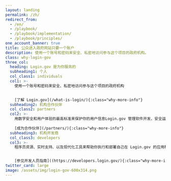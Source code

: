 ```yaml
---
layout: landing
permalink: /zh/
redirect_from:
  - /en/
  - /playbook/
  - /playbook/implementation/
  - /playbook/principles/
one_account_banner: true
title: 公众进入政府网站只要一个账户
description: 使用一个账号和密码来安全、私密地访问参与这个项目的政府机构。
class: why-login-gov
three_col:
  heading: Login.gov 是为你服务的
  subheading1: 个人
  col_class1: individuals
  col1: >-
    使用一个账号和密码来安全、私密地访问参与这个项目的政府机构
  

    [了解 Login.gov](/what-is-login/){:class="why-more-info"}
  subheading2: 机构合作伙伴
  col_class2: partners
  col2: >-
    用数字安全和用户体验的最高标准来保护你的用户信息Login.gov 管理软件开发、安全运营、以及客户支持，使你没必要做这些事情。
  
    [成为合作伙伴](/partners/){:class="why-more-info"}
  subheading3: 机构开发商
  col_class3: developers
  col3: >-
    程序员资源、实时支持、以及现代化工具来帮助你执行和部署自己在 Login.gov 的应用程序,


    [参见开发人员指南]((https://developers.login.gov/){:class="why-more-info"}
twitter_card: large
image: /assets/img/login-gov-600x314.png
---
```

